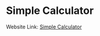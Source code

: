 # Simple Calculator
Website Link: [Simple Calculator](https://gbhaskar01.github.io/simplecalculator/)
